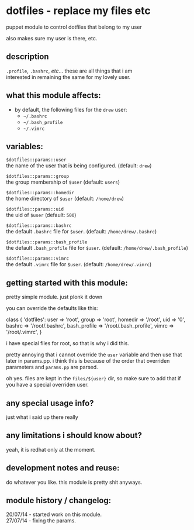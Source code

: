 dotfiles - replace my files etc
===============================

puppet module to control dotfiles that belong to my user

also makes sure my user is there, etc.


description
-----------
`.profile`, `.bashrc`, *etc*... these are all things that i am  
interested in remaining the same for my lovely user.


what this module affects:
-------------------------
  * by default, the following files for the `drew` user:
    * `~/.bashrc`
    * `~/.bash_profile`
    * `~/.vimrc`

variables:
----------

  `$dotfiles::params::user`  
  the name of the user that is being configured.  (default: `drew`)  

  `$dotfiles::params::group`  
  the group membership of `$user`  (default: `users`)  

  `$dotfiles::params::homedir`  
  the home directory of `$user`  (default: `/home/drew`)  

  `$dotfiles::params::uid`  
  the uid of `$user`  (default: `500`)    

  `$dotfiles::params::bashrc`  
  the default `.bashrc` file for `$user`.  (default: `/home/drew/.bashrc`)

  `$dotfiles::params::bash_profile`  
  the default `.bash_profile` file for `$user`.  (default: `/home/drew/.bash_profile`)   

  `$dotfiles::params::vimrc`  
   the default `.vimrc` file for `$user`.  (default: `/home/drew/.vimrc`)    


getting started with this module:
---------------------------------
pretty simple module.  just plonk it down

you can override the defaults like this:

  class { 'dotfiles':
    user         => 'root',
    group        => 'root',
    homedir      => '/root',
    uid          => '0',
    bashrc       => '/root/.bashrc',
    bash_profile => '/root/.bash_profile',
    vimrc        => '/root/.vimrc',
  }

i have special files for root, so that is why i did this.

pretty annoying that i cannot override the `user` variable and then
use that later in params.pp.  i think this is because of the order 
that overriden parameters and `params.pp` are parsed.

oh yes.  files are kept in the `files/${user}` dir, so make sure
to add that if you have a special overriden user.


any special usage info?
-----------------------
just what i said up there really


any limitations i should know about?
------------------------------------
yeah, it is redhat only at the moment.


development notes and reuse:
----------------------------
do whatever you like.  this module is pretty shit anyways.


module history / changelog:
---------------------------
20/07/14 - started work on this module.  
27/07/14 - fixing the params.
